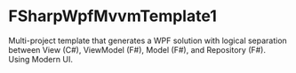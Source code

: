 FSharpWpfMvvmTemplate1
======================

Multi-project template that generates a WPF solution with logical separation between View (C#), ViewModel (F#), Model (F#), and Repository (F#). Using Modern UI.
